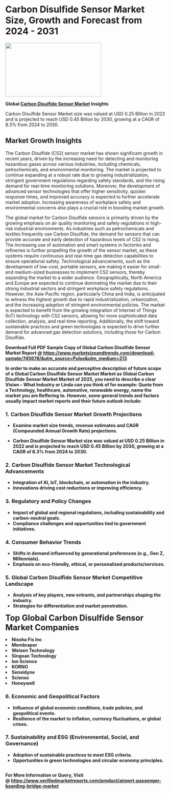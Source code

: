 <H1>Carbon Disulfide Sensor Market Size, Growth and Forecast from 2024 - 2031</H1><img class="aligncenter size-medium wp-image-584254" src="https://thirdeyenews.in/wp-content/uploads/2024/09/Global-Market-Research-300x168.jpeg" alt="" width="300" height="168" /><p><strong>Global&nbsp;<a href="https://www.marketsizeandtrends.com/download-sample/745678/&amp;utm_source=Pulse&amp;utm_medium=213">Carbon Disulfide Sensor Market</a> Insights</strong></p><p>Carbon Disulfide Sensor Market size was valued at USD 0.25 Billion in 2022 and is projected to reach USD 0.45 Billion by 2030, growing at a CAGR of 8.3% from 2024 to 2030.</p><p><h2>Market Growth Insights</h2> <p>The Carbon Disulfide (CS2) sensor market has shown significant growth in recent years, driven by the increasing need for detecting and monitoring hazardous gases across various industries, including chemicals, petrochemicals, and environmental monitoring. The market is projected to continue expanding at a robust rate due to growing industrialization, stringent government regulations regarding safety standards, and the rising demand for real-time monitoring solutions. Moreover, the development of advanced sensor technologies that offer higher sensitivity, quicker response times, and improved accuracy is expected to further accelerate market adoption. Increasing awareness of workplace safety and environmental concerns also plays a crucial role in boosting market growth.</p> <p><strong></strong></p> <p>The global market for Carbon Disulfide sensors is primarily driven by the growing emphasis on air quality monitoring and safety regulations in high-risk industrial environments. As industries such as petrochemicals and textiles frequently use Carbon Disulfide, the demand for sensors that can provide accurate and early detection of hazardous levels of CS2 is rising. The increasing use of automation and smart systems in factories and refineries is further propelling the growth of the sensor market, as these systems require continuous and real-time gas detection capabilities to ensure operational safety. Technological advancements, such as the development of low-cost, portable sensors, are making it easier for small- and medium-sized businesses to implement CS2 sensors, thereby expanding the market to a wider audience. Geographically, North America and Europe are expected to continue dominating the market due to their strong industrial sectors and stringent workplace safety regulations. However, the Asia-Pacific region, particularly China and India, is anticipated to witness the highest growth due to rapid industrialization, urbanization, and the increasing adoption of stringent environmental policies. The market is expected to benefit from the growing integration of Internet of Things (IoT) technology with CS2 sensors, allowing for more sophisticated data collection, analysis, and real-time reporting. Additionally, the shift toward sustainable practices and green technologies is expected to drive further demand for advanced gas detection solutions, including those for Carbon Disulfide. <p><strong></p><p><span class=""><strong>Download Full PDF Sample Copy of Global Carbon Disulfide Sensor Market Report</strong> @ <a href="https://www.marketsizeandtrends.com/download-sample/745678/&amp;utm_source=Pulse&amp;utm_medium=213" target="_blank">https://www.marketsizeandtrends.com/download-sample/745678/&amp;utm_source=Pulse&amp;utm_medium=213</a></span></p><p>In order to make an accurate and perceptive description of future scope of a Global&nbsp;Carbon Disulfide Sensor Market Market as Global&nbsp;Carbon Disulfide Sensor Market Market of 2025, you need to describe a clear Vision &ndash; What Industry or Linda can you think of for example: Quote from a Technology, healthcare, automotive, renewable energy, name the market you are Reffering to. However, some general trends and factors usually impact market reports and their future outlook include:</p><h3>1.&nbsp;<strong>Carbon Disulfide Sensor Market Growth Projections</strong></h3><ul><li>Examine market size trends, revenue estimates and CAGR (Compounded Annual Growth Rate) projections.</li><li><p>Carbon Disulfide Sensor Market size was valued at USD 0.25 Billion in 2022 and is projected to reach USD 0.45 Billion by 2030, growing at a CAGR of 8.3% from 2024 to 2030.</p></li></ul><h3>2.&nbsp;<strong>Carbon Disulfide Sensor Market Technological Advancements</strong></h3><ul><li>Integration of AI, IoT, blockchain, or automation in the industry.</li><li>Innovations driving cost reductions or improving efficiency.</li></ul><h3>3.&nbsp;<strong>Regulatory and Policy Changes</strong></h3><ul><li>Impact of global and regional regulations, including sustainability and carbon-neutral goals.</li><li>Compliance challenges and opportunities tied to government initiatives.</li></ul><h3>4.&nbsp;<strong>Consumer Behavior Trends</strong></h3><ul><li>Shifts in demand influenced by generational preferences (e.g., Gen Z, Millennials).</li><li>Emphasis on eco-friendly, ethical, or personalized products/services.</li></ul><h3>5.&nbsp;<strong>Global Carbon Disulfide Sensor Market Competitive Landscape</strong></h3><ul><li>Analysis of key players, new entrants, and partnerships shaping the industry.</li><li>Strategies for differentiation and market penetration.</li></ul><p data-pm-slice="1 1 []"><span style="color: inherit; font-family: inherit; font-size: 25px;">Top Global Carbon Disulfide Sensor Market Companies</span></p><div class="" data-test-id=""><p><li>Nissha Fis Inc</li><li> Membrapor</li><li> Weisen Technology</li><li> Singoan Technology</li><li> Ion Science</li><li> KORNO</li><li> Sensidyne</li><li> Scienoc</li><li> Honeywell</li></p></div><h3>6.&nbsp;<strong>Economic and Geopolitical Factors</strong></h3><ul><li>Influence of global economic conditions, trade policies, and geopolitical events.</li><li>Resilience of the market to inflation, currency fluctuations, or global crises.</li></ul><h3>7.&nbsp;<strong>Sustainability and ESG (Environmental, Social, and Governance)</strong></h3><ul><li>Adoption of sustainable practices to meet ESG criteria.</li><li>Opportunities in green technologies and circular economy principles.</li></ul><h2><strong style="font-size: 14px;">For More Information or Query, Visit @&nbsp;</strong><a style="background-color: #ffffff; font-size: 14px;" href="https://www.marketsizeandtrends.com/report/carbon-disulfide-sensor-market/" target="_blank">https://www.verifiedmarketreports.com/product/airport-passenger-boarding-bridge-market</a></h2>
